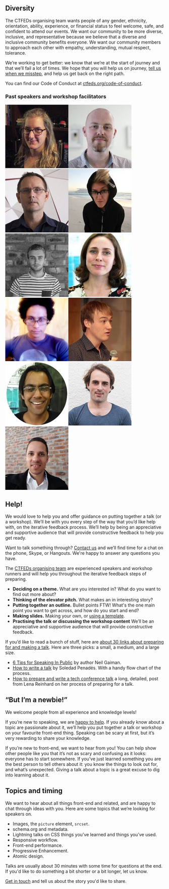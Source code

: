 ## Diversity

The CTFEDs organising team wants people of any gender, ethnicity, orientation, ability, experience, or financial status to feel welcome, safe, and confident to attend our events. We want our community to be more diverse, inclusive, and representative because we believe that a diverse and inclusive community benefits everyone. We want our community members to approach each other with empathy, understanding, mutual respect, tolerance.

We’re working to get better: we know that we’re at the start of journey and that we’ll fail a lot of times. We hope that you will help us on journey, [tell us when we misstep](http://www.meetup.com/ctfeds/members/?op=leaders), and help us get back on the right path.

You can find our Code of Conduct at [ctfeds.org/code-of-conduct](http://ctfeds.org/code-of-conduct/).

### Past speakers and workshop facilitators

[![](/assets/img/speakers/dani.jpg)](http://www.meetup.com/ctfeds/events/232323205/)[![](/assets/img/speakers/steve.jpg)](http://www.meetup.com/ctfeds/events/230409560/)[![](/assets/img/speakers/justin.jpg)](http://www.meetup.com/ctfeds/events/230409560/)[![](/assets/img/speakers/deb.jpg)](http://www.meetup.com/ctfeds/events/230740644/)[![](/assets/img/speakers/micheal.jpg)](http://www.meetup.com/ctfeds/events/229381599/)[![](/assets/img/speakers/jen.jpg)](http://www.meetup.com/ctfeds/events/228803699/)[![](/assets/img/speakers/taariq.jpg)](http://www.meetup.com/ctfeds/events/229042425/)[![](/assets/img/speakers/johann.jpg)](http://www.meetup.com/ctfeds/events/225531712/)[![](/assets/img/speakers/hiren.jpg)](http://www.meetup.com/ctfeds/events/225531712/)[![](/assets/img/speakers/thomas.jpg)](http://www.meetup.com/ctfeds/events/234471249/)[![](/assets/img/speakers/kurt.jpg)](http://www.meetup.com/ctfeds/events/235014410/)

## Help!

We would love to help you and offer guidance on putting together a talk (or a workshop). We’ll be with you every step of the way that you’d like help with, on the iterative feedback process. We’ll help by being an appreciative and supportive audience that will provide constructive feedback to help you get ready.

Want to talk something through? [Contact us](http://www.meetup.com/ctfeds/members/?op=leaders) and we’ll find time for a chat on the phone, Skype, or Hangouts. We're happy to answer any questions you have.

The [CTFEDs organising team](http://www.meetup.com/ctfeds/members/?op=leaders) are experienced speakers and workshop runners and will help you throughout the iterative feedback steps of preparing.

* **Deciding on a theme.** What are you interested in? What do you want to find out more about?
* **Thinking of the elevator pitch.** What makes an in interesting story?
* **Putting together an outline.** Bullet points FTW! What's the one main point you want to get across, and how do you start and end?
* **Making slides.** Making your own, or [using a template](http://alicebartlett.co.uk/blog/how-to-do-ok-at-slides).
* **Practising the talk or discussing the workshop content** We’ll be an appreciative and supportive audience that will provide constructive feedback.

If you’d like to read a bunch of stuff, here are [about 30 links about preparing for and making a talk](https://pinboard.in/u:maxbarners/t:ctfeds/t:speaking/t:advice/). Here are three picks: a small, a medium, and a large size.

* [6 Tips for Speaking In Public](http://neil-gaiman.tumblr.com/post/41653204206/6-tips-for-speaking-in-public) by author Neil Gaiman.
* [How to write a talk](https://soledadpenades.com/2016/08/17/how-to-write-a-talk/) by Soledad Penadés. With a handy flow chart of the process.
* [How to prepare and write a tech conference talk](http://wunder.schoenaberselten.com/2016/02/16/how-to-prepare-and-write-a-tech-conference-talk/) a long, detailed, post from Lena Reinhard on her process of preparing for a talk.

## “But I’m a newbie!”

We welcome people from all experience and knowledge levels!

If you’re new to speaking, we are [happy to help](#help). If you already know about a topic are passionate about it, we’ll help you put together a talk or workshop on your favourite front-end thing. Speaking can be scary at first, but it’s very rewarding to share your knowledge.

If you’re new to front-end, we want to hear from you! You can help show other people like you that it’s not as scary and confusing as it looks: everyone has to start somewhere. If you’ve just learned something you are the best person to tell others about it: you know the things to look out for, and what’s unexpected. Giving a talk about a topic is a great excuse to dig into learning about it.

## Topics and timing

We want to hear about all things front-end and related, and are happy to chat through ideas with you. Here are some topics that we’re looking for speakers on.

* Images, the `picture` element, `srcset`.
* schema.org and metadata.
* Lightning talks on CSS things you’ve learned and things you’ve used.
* Responsive workflow.
* Front-end performance.
* Progressive Enhancement.
* Atomic design.

Talks are usually about 30 minutes with some time for questions at the end. If you'd like to do something a bit shorter or a bit longer, let us know.

[Get in touch](http://www.meetup.com/ctfeds/members/?op=leaders) and tell us about the story you'd like to share.
